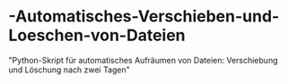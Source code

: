 # -Automatisches-Verschieben-und-Loeschen-von-Dateien
"Python-Skript für automatisches Aufräumen von Dateien: Verschiebung und Löschung nach zwei Tagen"
